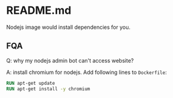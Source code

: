 # README.md

Nodejs image would install dependencies for you.

## FQA

Q: why my nodejs admin bot can't access website?

A: install chromium for nodejs. Add following lines to `Dockerfile`:

```dockerfile
RUN apt-get update
RUN apt-get install -y chromium
```

